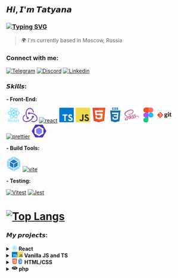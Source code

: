 ## 𝙃𝙞, 𝙄'𝙢 𝙏𝙖𝙩𝙮𝙖𝙣𝙖

### [![Typing SVG](https://readme-typing-svg.herokuapp.com?color=F718F2&pause=4000&lines=𝙁𝙧𝙤𝙣𝙩𝙚𝙣𝙙+𝙙𝙚𝙫𝙚𝙡𝙤𝙥𝙚𝙧)](https://git.io/typing-svg)
> 🌍 I'm currently based in Moscow, Russia

### Connect with me:
[![Telegram](https://img.shields.io/badge/-Telegram-090909?style=for-the-badge&logo=telegram&logoColor=27A0D9)](https://t.me/lisenochek96)
[![Discord](https://img.shields.io/badge/-Discord-090909?style=for-the-badge&logo=discord&logoColor=e8f8ff)](https://discord.gg/lisenochek)
[![Linkedin](https://img.shields.io/badge/-Linkedin-090909?style=for-the-badge&logo=linkedin&logoColor=27A0D9)](https://www.linkedin.com/in/tatyana-antipova-9153b2282/)

### 𝙎𝙠𝙞𝙡𝙡𝙨: 
<strong>- Front-End:</strong>

<a href="https://react.dev/" target="_blank" title="React"><img src="https://github.com/devicons/devicon/blob/master/icons/react/react-original-wordmark.svg" alt="react" width="40" height="40" /></a> <a href="https://redux.js.org/" target="_blank" title="Redux"><img src="https://github.com/devicons/devicon/blob/master/icons/redux/redux-original.svg" alt="redux" width="40" height="40" /></a> <a href="https://reactrouter.com/en/main" target="_blank" title="React Router"><img src="https://www.svgrepo.com/show/354262/react-router.svg" alt="react" width="40" height="40" /></a> <a href="https://www.typescriptlang.org/" target="_blank" title="TypeScript"><img src="https://github.com/devicons/devicon/blob/master/icons/typescript/typescript-original.svg" alt="typescript" width="40" height="40" /></a> <a href="https://developer.mozilla.org/en-US/docs/Web/JavaScript" target="_blank" title="JavaScript"><img src="https://github.com/devicons/devicon/blob/master/icons/javascript/javascript-original.svg" alt="javascript" width="40" height="40" /></a> <a href="https://developer.mozilla.org/en-US/docs/Glossary/HTML5" target="_blank" title="HTML"><img src="https://github.com/devicons/devicon/blob/master/icons/html5/html5-original.svg" alt="html5" width="40" height="40" /></a> <a href="https://developer.mozilla.org/en-US/docs/Web/CSS" target="_blank" title="CSS"><img src="https://github.com/devicons/devicon/blob/master/icons/css3/css3-plain-wordmark.svg" alt="css3" width="40" height="40" /></a> <a href="https://sass-lang.com/" target="_blank" title="SASS"><img src="https://github.com/devicons/devicon/blob/master/icons/sass/sass-original.svg" alt="sass" width="40" height="40" /></a> <a href="https://www.figma.com/" target="_blank" title="Figma"><img src="https://github.com/devicons/devicon/blob/master/icons/figma/figma-original.svg" alt="figma" width="40" height="40" /></a> <a href="https://git-scm.com/" target="_blank" title="git"><img src="https://github.com/devicons/devicon/blob/master/icons/git/git-original-wordmark.svg" alt="git" width="40" height="40" /></a> <a href="https://prettier.io/" target="_blank" title="Prettier"><img src="https://prettier.io/icon.png" alt="prettier" width="40" height="40" /></a> <a href="https://eslint.org/" target="_blank" title="Eslint"><img src="https://github.com/devicons/devicon/blob/master/icons/eslint/eslint-original.svg" alt="eslint" width="40" height="40" /></a> 

<strong>- Build Tools:</strong>

<a href="https://webpack.js.org/" target="_blank" title="webpack"> <img src="https://github.com/devicons/devicon/blob/master/icons/webpack/webpack-original.svg" alt="webpack" width="40" height="40" /></a> <a href="https://vitejs.dev/" target="_blank" title="Vite"> <img src="https://vitejs.dev/logo-with-shadow.png" alt="vite" width="40" height="40" /></a> 

<strong>- Testing:</strong>

[![Vitest](https://img.shields.io/badge/-Vitest-090909?style=for-the-badge&logo=vitest&logoColor=d0ff00)](https://vitest.dev/)
[![Jest](https://img.shields.io/badge/-Jest-090909?style=for-the-badge&logo=jest&logoColor=fff&color=ed0505)](https://jestjs.io/)

# [![Top Langs](https://github-readme-stats.vercel.app/api/top-langs/?username=l1senochek&layout=compact)](https://github.com/l1senochek/github-readme-stats)

### 𝙈𝙮 𝙥𝙧𝙤𝙟𝙚𝙘𝙩𝙨:
<details>
  <summary>
    <a href="#" title="React" style="text-decoration: none;"><img src="https://github.com/devicons/devicon/blob/master/icons/react/react-original.svg" alt="react" width="15" height="15"/></a><strong> React</strong> 
  </summary>
  <ul>
    <li>
      <span>Anime App: </span>
      <a href="https://github.com/L1senochek/react-app">repository</a>
      <span> / </span>
      <a href="https://lisenochek-tests-context-api.netlify.app/">deploy</a>
    </li>
    <li>
      <span>eCommerceApplication: </span>
      <a href="https://github.com/L1senochek/eCommerceApplication/tree/development">
        repository
      </a>
    </li>
  </ul>
</details>

<details>
  <summary>
    <a href="#" title="Vanilla JS and TS"><img src="https://github.com/devicons/devicon/blob/master/icons/typescript/typescript-original.svg" alt="typescript" width="15" height="15" /><img src="https://github.com/devicons/devicon/blob/master/icons/javascript/javascript-original.svg" alt="javascript" width="15" height="15" /></a><strong> Vanilla JS and TS</strong> 
  </summary>
  <ul>
    <li>
      <span>CSS Diner: </span>
      <a href="https://github.com/L1senochek/CSS-Diner/tree/css-diner">repository</a>
      <span> / </span>
      <a href="https://l1senochek.github.io/CSS-Diner/">deploy</a>
    </li>
    <li>
      <span>Async Race: </span>
      <a href="https://github.com/L1senochek/async-race">
        repository
      </a>
    </li>
    <li>
      <span>Minesweeper: </span>
      <a href="https://github.com/L1senochek/minesweeper">
        repository
      </a>
      <span> / </span>
      <a href="https://l1senochek.github.io/minesweeper/minesweeper/">deploy</a>
    </li>
    <li>
      <span>Virtual keyboard: </span>
      <a href="https://github.com/L1senochek/virtual-keyboard/tree/development">
        repository
      </a>
      <span> / </span>
      <a href="https://l1senochek.github.io/virtual-keyboard/">deploy</a>
    </li>
    <li>
      <span>Momentum: </span>
      <a href="https://github.com/L1senochek/momentum">
        repository
      </a>
      <span> / </span>
      <a href="https://l1senochek.github.io/momentum/">deploy</a>
    </li>
  </ul>
</details>
<details>
  <summary>
    <a href="#" title="HTML/CSS" style="text-decoration: none;"><img src="https://github.com/devicons/devicon/blob/master/icons/html5/html5-original.svg" alt="html5" width="15" height="15" /><img src="https://github.com/devicons/devicon/blob/master/icons/css3/css3-plain-wordmark.svg" alt="css3" width="15" height="15" /></a>
    <strong> HTML/CSS</strong> 
  </summary>
  <ul>
    <li>
      <span>Shelter: </span>
      <a href="https://github.com/L1senochek/shelter/tree/shelter">
        repository
      </a>
      <span> / </span>
      <a href="https://l1senochek.github.io/shelter/shelter/pages/main/index.html">
        deploy
      </a>
    </li>
    <li>
      <span>Plants: </span>
      <a href="https://github.com/L1senochek/plants">
        repository
      </a>
      <span> / </span>
      <a href="https://l1senochek.github.io/plants/">
        deploy
      </a>
    </li>
  </ul>
</details>
<details>
  <summary>
    <a href="#" title="php" style="text-decoration: none;"><img src="https://github.com/devicons/devicon/blob/master/icons/php/php-plain.svg" alt="php" width="15" height="15"/></a>
    <strong>php</strong> 
  </summary>
  <ul>
    <li>
      <span>SushiCat: </span>
      <a href="https://github.com/L1senochek/SushiCat">repository</a>
    </li>
  </ul>
</details>
<!--
**L1senochek/L1senochek** is a ✨ _special_ ✨ repository because its `README.md` (this file) appears on your GitHub profile.

Here are some ideas to get you started:

- 🔭 I’m currently working on ...
- 🌱 I’m currently learning ...
- 👯 I’m looking to collaborate on ...
- 🤔 I’m looking for help with ...
- 💬 Ask me about ...
- 📫 How to reach me: ...
- 😄 Pronouns: ...
- ⚡ Fun fact: ...
-->
